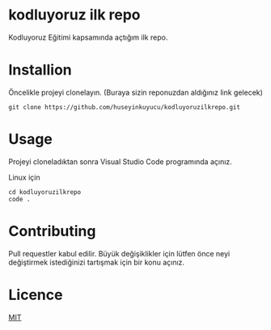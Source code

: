 # kodluyoruz ilk repo
Kodluyoruz Eğitimi kapsamında açtığım ilk repo.

# Installion

Öncelikle projeyi clonelayın. (Buraya sizin reponuzdan aldığınız link gelecek)


```
git clone https://github.com/huseyinkuyucu/kodluyoruzilkrepo.git
```


# Usage

Projeyi cloneladıktan sonra Visual Studio Code programında açınız.

Linux için 

```
cd kodluyoruzilkrepo
code .
```
# Contributing

Pull requestler kabul edilir. Büyük değişiklikler için lütfen önce neyi değiştirmek istediğinizi tartışmak için bir konu açınız.

# Licence

[MIT](https://choosealicense.com/licenses/mit/)